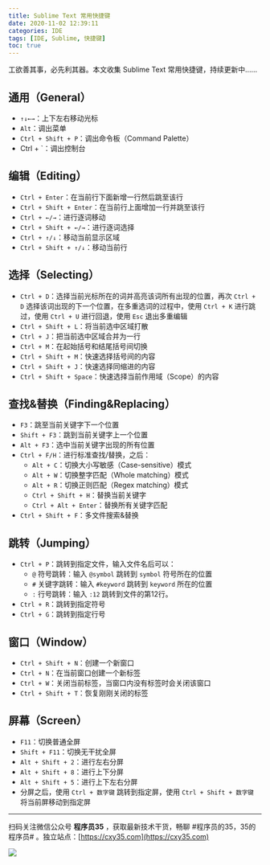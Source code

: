```yaml
---
title: Sublime Text 常用快捷键
date: 2020-11-02 12:39:11
categories: IDE
tags: [IDE, Sublime, 快捷键]
toc: true
---
```

工欲善其事，必先利其器。本文收集 Sublime Text 常用快捷键，持续更新中......
<!-- more -->

## 通用（General）

- `↑↓←→`：上下左右移动光标
- `Alt`：调出菜单
- `Ctrl + Shift + P`：调出命令板（Command Palette）
- Ctrl + `：调出控制台

## 编辑（Editing）

- `Ctrl + Enter`：在当前行下面新增一行然后跳至该行
- `Ctrl + Shift + Enter`：在当前行上面增加一行并跳至该行
- `Ctrl + ←/→`：进行逐词移动
- `Ctrl + Shift + ←/→`：进行逐词选择
- `Ctrl + ↑/↓`：移动当前显示区域
- `Ctrl + Shift + ↑/↓`：移动当前行

## 选择（Selecting）

- `Ctrl + D`：选择当前光标所在的词并高亮该词所有出现的位置，再次 `Ctrl + D` 选择该词出现的下一个位置，在多重选词的过程中，使用 `Ctrl + K` 进行跳过，使用 `Ctrl + U` 进行回退，使用 `Esc` 退出多重编辑
- `Ctrl + Shift + L`：将当前选中区域打散
- `Ctrl + J`：把当前选中区域合并为一行
- `Ctrl + M`：在起始括号和结尾括号间切换
- `Ctrl + Shift + M`：快速选择括号间的内容
- `Ctrl + Shift + J`：快速选择同缩进的内容
- `Ctrl + Shift + Space`：快速选择当前作用域（Scope）的内容

## 查找&替换（Finding&Replacing）

- `F3`：跳至当前关键字下一个位置
- `Shift + F3`：跳到当前关键字上一个位置
- `Alt + F3`：选中当前关键字出现的所有位置
- `Ctrl + F/H`：进行标准查找/替换，之后：
    - `Alt + C`：切换大小写敏感（Case-sensitive）模式
    - `Alt + W`：切换整字匹配（Whole matching）模式
    - `Alt + R`：切换正则匹配（Regex matching）模式
    - `Ctrl + Shift + H`：替换当前关键字
    - `Ctrl + Alt + Enter`：替换所有关键字匹配
- `Ctrl + Shift + F`：多文件搜索&替换

## 跳转（Jumping）

- `Ctrl + P`：跳转到指定文件，输入文件名后可以：
    - `@` 符号跳转：输入 `@symbol` 跳转到 `symbol` 符号所在的位置
    - `#` 关键字跳转：输入 `#keyword` 跳转到 `keyword` 所在的位置
    - `:` 行号跳转：输入 `:12` 跳转到文件的第12行。
- `Ctrl + R`：跳转到指定符号
- `Ctrl + G`：跳转到指定行号

## 窗口（Window）

- `Ctrl + Shift + N`：创建一个新窗口
- `Ctrl + N`：在当前窗口创建一个新标签
- `Ctrl + W`：关闭当前标签，当窗口内没有标签时会关闭该窗口
- `Ctrl + Shift + T`：恢复刚刚关闭的标签

## 屏幕（Screen）

- `F11`：切换普通全屏
- `Shift + F11`：切换无干扰全屏
- `Alt + Shift + 2`：进行左右分屏
- `Alt + Shift + 8`：进行上下分屏
- `Alt + Shift + 5`：进行上下左右分屏
- 分屏之后，使用 `Ctrl + 数字键` 跳转到指定屏，使用 `Ctrl + Shift + 数字键` 将当前屏移动到指定屏


---

扫码关注微信公众号 **程序员35** ，获取最新技术干货，畅聊 #程序员的35，35的程序员# 。独立站点：[https://cxy35.com](https://cxy35.com)

![](https://oscimg.oschina.net/oscnet/up-285838b9c516db5bb1ba760f292f2346078.JPEG)